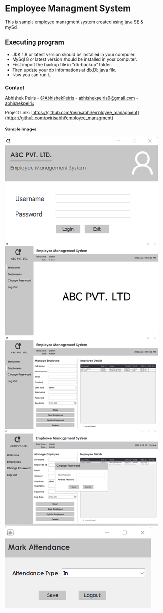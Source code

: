 # Employee Managment System

  This is sample employee managment system created using java SE & mySql.

## Executing program
 
  * JDK 1.8 or latest version should be installed in your computer.
  * MySql 8 or latest version should be installed in your computer.
  * First import the backup file in "db-backup" folder.
  * Then update your db informations at db.Db.java file.
  * Now you can run it.

### Contact

Abhishek Peiris - [@AbhishekPeiris](https://twitter.com/AbhishekPeiris) - abhishekpeiris9@gmail.com - [abhishekpeiris](https://www.linkedin.com/in/abhishekpeiris/)

Project Link: [https://github.com/peirisabhi/employee_managment](https://github.com/peirisabhi/employee_managment)


#### Sample Images

![img](images/login.png)
![img](images/admin-menu.png)
![img](images/manage-employees.png)
![img](images/change-password.png)
![img](images/mark-attendance.png)
